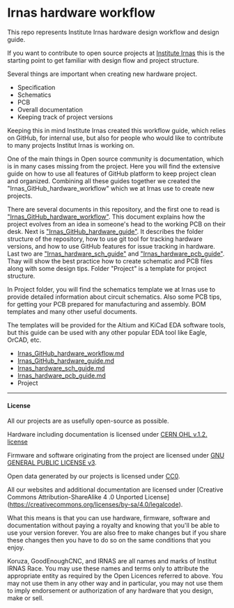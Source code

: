 # Irnas hardware workflow
This repo represents Institute Irnas hardware design workflow and design guide.

If you want to contribute to open source projects at [Institute Irnas][irnas_web] this is the starting point
to get familiar with design flow and project structure.

Several things are important when creating new hardware project.
- Specification
- Schematics
- PCB
- Overall documentation
- Keeping track of project versions

Keeping this in mind Institute Irnas created this workflow guide, which relies on GitHub, for internal use, but also for people who would like to contribute to many projects Institut Irnas is working on.

One of the main things in Open source community is documentation, which is in many cases missing from the project. Here you will find the extensive guide on how to use all features of GitHub platform to keep project clean and organized. Combining all these guides together we created the "Irnas_GitHub_hardware_workflow" which we at Irnas use to create new projects.

There are several documents in this repository, and the first one to read is ["Irnas_GitHub_hardware_workflow"][hardware_workflow]. This document explains how the project evolves from an idea in someone's head to the working PCB on their desk. Next is ["Irnas_GitHub_hardware_guide"][hardware_guide]. It describes the folder structure of the repository, how to use git tool for tracking hardware versions, and how to use GitHub features for issue tracking in hardware. Last two are ["Irnas_hardware_sch_guide"][sch_guide] and ["Irnas_hardware_pcb_guide"][pcb_guide]. Thay will show the best practice how to create schematic and PCB files along with some design tips. Folder "Project" is a template for project structure.

In Project folder, you will find the schematics template we at Irnas use to provide detailed information about circuit schematics. Also some PCB tips, for getting your PCB prepared for manufacturing and assembly. BOM templates and many other useful documents.

The templates will be provided for the Altium and KiCad EDA software tools, but this guide can be used with any other popular EDA tool like Eagle, OrCAD, etc.

* [Irnas_GitHub_hardware_workflow.md][hardware_workflow]
* [Irnas_GitHub_hardware_guide.md][hardware_guide]
* [Irnas_hardware_sch_guide.md][sch_guide]
* [Irnas_hardware_pcb_guide.md][pcb_guide]
* Project


---

#### License

All our projects are as usefully open-source as possible.

Hardware including documentation is licensed under [CERN OHL v.1.2. license](http://www.ohwr.org/licenses/cern-ohl/v1.2)

Firmware and software originating from the project are licensed under [GNU GENERAL PUBLIC LICENSE v3](http://www.gnu.org/licenses/gpl-3.0.en.html).

Open data generated by our projects is licensed under [CC0](https://creativecommons.org/publicdomain/zero/1.0/legalcode).

All our websites and additional documentation are licensed under [Creative Commons Attribution-ShareAlike 4 .0 Unported License] (https://creativecommons.org/licenses/by-sa/4.0/legalcode).

What this means is that you can use hardware, firmware, software and documentation without paying a royalty and knowing that you'll be able to use your version forever. You are also free to make changes but if you share these changes then you have to do so on the same conditions that you enjoy.

Koruza, GoodEnoughCNC, and IRNAS are all names and marks of Institut IRNAS Race. 
You may use these names and terms only to attribute the appropriate entity as required by the Open Licences referred to above. You may not use them in any other way and in particular, you may not use them to imply endorsement or authorization of any hardware that you design, make or sell.

  [irnas_web]:  <https://www.irnas.eu>
  [hardware_guide]: <Irnas_GitHub_hardware_guide.md>
  [hardware_workflow]: <Irnas_GitHub_hardware_workflow.md>
  [sch_guide]: <Irnas_hardware_sch_guide.md>
  [pcb_guide]: <Irnas_hardware_pcb_guide.md>
  [project]: <>
